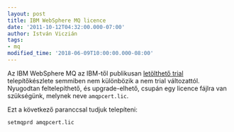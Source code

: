 ```yaml
---
layout: post
title: IBM WebSphere MQ licence
date: '2011-10-12T04:32:00.000-07:00'
author: István Viczián
tags:
- mq
modified_time: '2018-06-09T10:00:00.000-08:00'
---
```


Az IBM WebSphere MQ az IBM-től publikusan [letölthető
trial](https://www.ibm.com/products/mq) telepítőkészlete
semmiben nem különbözik a nem trial változattól. Nyugodtan
feltelepíthető, és upgrade-elhető, csupán egy licence fájlra van
szükségünk, melynek neve `amqpcert.lic`.

Ezt a következő paranccsal tudjuk telepíteni:

    setmqprd amqpcert.lic
